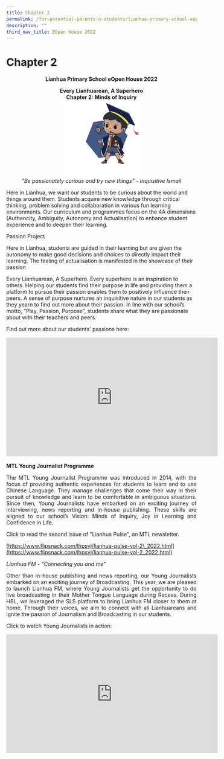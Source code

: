 ```yaml
---
title: Chapter 2
permalink: /for-potential-parents-n-students/lianhua-primary-school-eopen-house-2022/chapter-2/
description: ""
third_nav_title: EOpen House 2022
---
```

# Chapter 2

**<center>Lianhua Primary School eOpen House 2022</center>**

<center><b>Every Lianhuarean, A Superhero<br>Chapter 2: Minds of Inquiry</b></center>

<center><img style="width:40%" src="/images/Potential%20Parents%20&amp;%20Students/EOpen%20house%202022/Chapter%202/Ismail.gif"></center>

<center><i>"Be passionately curious and try new things"  - Inquisitive Ismail</i></center>


Here in Lianhua, we want our students to be curious about the world and things around them. Students acquire new knowledge through critical thinking, problem solving and collaboration in various fun learning environments. Our curriculum and programmes focus on the 4A dimensions (Authencity, Ambiguity, Autonomy and Actualisation) to enhance student experience and to deepen their learning.

  

Passion Project

Here in Lianhua, students are guided in their learning but are given the autonomy to make good decisions and choices to directly impact their learning. The feeling of actualisation is manifested in the showcase of their passion

  

Every Lianhuarean, A Superhero. Every superhero is an inspiration to others. Helping our students find their purpose in life and providing them a platform to pursue their passion enables them to positively influence their peers. A sense of purpose nurtures an inquisitive nature in our students as they yearn to find out more about their passion. In line with our school’s motto, “Play, Passion, Purpose”, students share what they are passionate about with their teachers and peers.

  

Find out more about our students' passions here:

<center><iframe allowfullscreen="" allow="accelerometer; autoplay; clipboard-write; encrypted-media; gyroscope; picture-in-picture" frameborder="0" title="Highlights of Passion Project" src="https://www.youtube.com/embed/c_fzn99tSBQ" height="315" width="560"></iframe></center>


**MTL Young Journalist Programme**

<p style="text-align: justify;">The MTL Young Journalist Programme was introduced in 2014, with the focus of providing authentic experiences for students to learn and to use Chinese Language. They manage challenges that come their way in their pursuit of knowledge and learn to be comfortable in ambiguous situations. Since then, Young Journalists have embarked on an exciting journey of interviewing, news reporting and in-house publishing. These skills are aligned to our school’s Vision: Minds of Inquiry, Joy in Learning and Confidence in Life.</p>

Click to read the second issue of "Lianhua Pulse", an MTL newsletter.

[https://www.flipsnack.com/lhpsyj/lianhua-pulse-vol-2\_2022.html](https://www.flipsnack.com/lhpsyj/lianhua-pulse-vol-2_2022.html)


*Lianhua FM \- “Connecting you and me”*


<p style="text-align: justify;">Other than in-house publishing and news reporting, our Young Journalists embarked on an exciting journey of Broadcasting. This year, we are pleased to launch Lianhua FM, where Young Journalists get the opportunity to do live broadcasting in their Mother Tongue Language during Recess. During HBL, we leveraged the SLS platform to bring Lianhua FM closer to them at home. Through their voices, we aim to connect with all Lianhuareans and ignite the passion of Journalism and Broadcasting in our students.</p>


Click to watch Young Journalists in action:

<iframe allowfullscreen="" allow="accelerometer; autoplay; clipboard-write; encrypted-media; gyroscope; picture-in-picture" frameborder="0" title="MTL Young Journalist Programme- Lianhua FM" src="https://www.youtube.com/embed/lNn-oexogxc" height="315" width="560"></iframe>